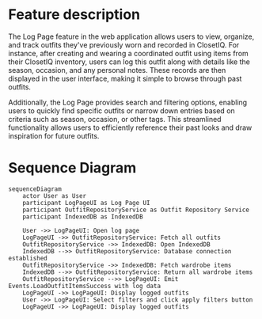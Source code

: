 # Feature description

The Log Page feature in the web application allows users to view, organize, and track outfits they've previously worn and recorded in ClosetIQ. For instance, after creating and wearing a coordinated outfit using items from their ClosetIQ inventory, users can log this outfit along with details like the season, occasion, and any personal notes. These records are then displayed in the user interface, making it simple to browse through past outfits.

Additionally, the Log Page provides search and filtering options, enabling users to quickly find specific outfits or narrow down entries based on criteria such as season, occasion, or other tags. This streamlined functionality allows users to efficiently reference their past looks and draw inspiration for future outfits.

# Sequence Diagram
```mermaid
sequenceDiagram
    actor User as User
    participant LogPageUI as Log Page UI
    participant OutfitRepositoryService as Outfit Repository Service
    participant IndexedDB as IndexedDB

    User ->> LogPageUI: Open log page
    LogPageUI ->> OutfitRepositoryService: Fetch all outfits
    OutfitRepositoryService ->> IndexedDB: Open IndexedDB
    IndexedDB -->> OutfitRepositoryService: Database connection established
    OutfitRepositoryService ->> IndexedDB: Fetch wardrobe items
    IndexedDB -->> OutfitRepositoryService: Return all wardrobe items
    OutfitRepositoryService -->> LogPageUI: Emit Events.LoadOutfitItemsSuccess with log data
    LogPageUI ->> LogPageUI: Display logged outfits
    User ->> LogPageUI: Select filters and click apply filters button
    LogPageUI ->> LogPageUI: Display logged outfits
